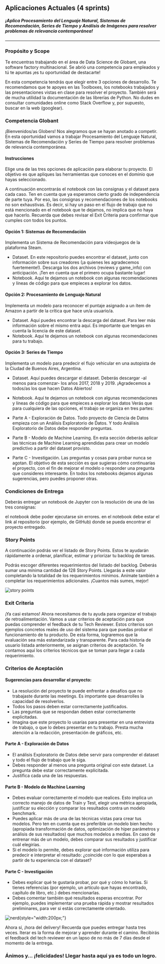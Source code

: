 ## Aplicaciones Actuales (4 sprints)

##### ¡Aplica Procesamiento del Lenguaje Natural, Sistemas de Recomendación, Series de Tiempo y Análisis de Imágenes para resolver problemas de relevancia contemporánea!
***

### Propósito y Scope

Te encuentras trabajando en el área de Data Science de Globant, una software factory multinacional. Se abrió una competencia para empleados y tú te apuntas ¡es tu oportunidad de destacarte!

En esta competencia tendrás que elegir entre 3 opciones de desarrollo. Te recomendamos que te apoyes en las Toolboxes, los notebooks trabajados y las presentaciones vistas en clase para resolver el proyecto. También será de mucha utilidad la documentación de las librerías de Python. No dudes en consultar comunidades online como Stack Overflow y, por supuesto, buscar en la web (googlear).

### Competencia Globant

¡Bienvenidos/as Globers! Nos alegramos que se hayan anotado a competir. En esta oportunidad vamos a trabajar Procesamiento del Lenguaje Natural, Sistemas de Recomendación y Series de Tiempo para resolver problemas de relevancia contemporánea.

#### Instrucciones

Elige una de las tres opciones de aplicación para elaborar tu proyecto. El objetivo es que apliques las herramientas que conoces en el dominio que hayas seleccionado.

A continuación encontrarás el notebook con las consignas y el dataset para cada caso. Ten en cuenta que ya esperamos cierto grado de independencia de parte tuya. Por eso, las consignas y recomendaciones de los notebooks no son exhaustivas. Es decir, si hay un paso en el flujo de trabajo que no está mencionado en el notebook que te dejamos, no implica que no haya que hacerlo. Recuerda que debes revisar el Exit Criteria para confirmar que cumples con todos los puntos.

#### Opción 1: Sistemas de Recomendación

Implementa un Sistema de Recomendación para videojuegos de la plataforma Steam.

- Dataset. En este repositorio puedes encontrar el dataset, junto con información sobre sus creadores (¡a quienes les agradecemos fuertemente!). Descarga los dos archivos (reviews y game_info) con anticipación. ¡Ten en cuenta que el primero ocupa bastante lugar!
- Notebook. Aquí te dejamos un notebook con algunas recomendaciones y líneas de código para que empieces a explorar los datos.

#### Opción 2: Procesamiento de Lenguaje Natural

Implementa un modelo para reconocer el puntaje asignado a un ítem de Amazon a partir de la crítica que hace un/a usuario/a.

- Dataset. Aquí puedes encontrar la descarga del dataset. Para leer más información sobre el mismo entra aquí. Es importante que tengas en cuenta la licencia de este dataset.
- Notebook. Aquí te dejamos un notebook con algunas recomendaciones para tu trabajo.

#### Opción 3: Series de Tiempo

Implementa un modelo para predecir el flujo vehicular en una autopista de la Ciudad de Buenos Aires, Argentina.

- Dataset. Aquí puedes descargar el dataset. Deberás descargar -al menos para comenzar- los años 2017, 2018 y 2019. ¡Agradecemos a todos/as los que hacen Datos Abiertos!
- Notebook. Aquí te dejamos un notebook con algunas recomendaciones y líneas de código para que empieces a explorar los datos
Verás que para cualquiera de las opciones, el trabajo se organiza en tres partes:

- Parte A - Exploración de Datos. Todo proyecto de Ciencia de Datos empieza con un Análisis Exploratorio de Datos. Y todo Análisis Exploratorio de Datos debe responder preguntas.
- Parte B - Modelo de Machine Learning. En esta sección deberás aplicar las técnicas de Machine Learning aprendidas para crear un modelo predictivo a partir del dataset provisto.
- Parte C - Investigación. Las preguntas y cosas para probar nunca se agotan. El objetivo de esta sección es que sugieras cómo continuarías el proyecto, con el fin de mejorar el modelo o responder una pregunta que consideres interesante. En todos los notebooks dejamos algunas sugerencias, pero puedes proponer otras.

### Condiciones de Entrega

Deberás entregar un notebook de Jupyter con la resolución de una de las tres consignas:

el notebook debe poder ejecutarse sin errores.
en el notebook debe estar el link al repositorio (por ejemplo, de GitHub) donde se pueda encontrar el proyecto entregado.

### Story Points

A continuación podrás ver el listado de Story Points. Estos te ayudarán rápidamente a ordenar, planificar, estimar y priorizar tu backlog de tareas.

Podrás escoger diferentes requerimientos del listado del backlog. Deberás sumar una mínima cantidad de 128 Story Points. Llegarás a este valor completando la totalidad de los requerimientos mínimos. Anímate también a completar los requerimientos adicionales. ¡Cuantos más sumes, mejor!

![story points](https://s3.amazonaws.com/platform-resources.acamica.com/slides/Im%C3%A1genes+en+Toolboxes/DS+(4+Sprints)/ds_sprintproject3_a_actualizado.png)

### Exit Criteria

¡Ya casi estamos! Ahora necesitamos de tu ayuda para organizar el trabajo de retroalimentación. Vamos a usar criterios de aceptación para que puedas comprender el feedback de tu Tech Reviewer. Estos criterios son ejemplos concretos reales de uso del sistema para que puedas probar el funcionamiento de tu producto. De esta forma, lograremos que la evaluación sea más estandarizada y transparente. Para cada historia de usuario listada anteriormente, se asignan criterios de aceptación. Te contamos aquí los criterios técnicos que se toman para llegar a cada requerimiento.

### Criterios de Aceptación

#### Sugerencias para desarrollar el proyecto:

- La resolución del proyecto te puede enfrentar a desafíos que no trabajaste durante las meetings. Es importante que desarrolles la capacidad de resolverlos.
- Todos los pasos deben estar correctamente justificados.
- Las preguntas que se respondan deben estar correctamente explicitadas.
- Imagina que este proyecto lo usarías para presentar en una entrevista de trabajo, o que lo debes presentar en tu trabajo. Presta mucha atención a la redacción, presentación de gráficos, etc.

#### Parte A - Exploración de Datos

- El análisis Exploratorio de Datos debe servir para comprender el dataset y todo el flujo de trabajo que le siga.
- Debes responder al menos una pregunta original con este dataset. La pregunta debe estar correctamente explicitada.
- Justifica cada una de las respuestas.

#### Parte B - Modelo de Machine Learning

- Debes evaluar correctamente el modelo que realices. Esto implica un correcto manejo de datos de Train y Test, elegir una métrica apropiada, justificar su elección y comparar los resultados contra un modelo benchmark.
- Puedes aplicar más de una de las técnicas vistas para crear tus modelos. Pero ten en cuenta que es preferible un modelo bien hecho (apropiada transformación de datos, optimización de hiper parámetros y análisis de sus resultados) que muchos modelos a medias. En caso de entrenar más de un modelo, debes comparar sus resultados y justificar cuál elegirías.
- Si el modelo lo permite, debes explorar qué información utiliza para predecir e interpretar el resultado: ¿coincide con lo que esperabas a partir de tu experiencia con el dataset?

#### Parte C - Investigación

- Debes explicar qué te gustaría probar, por qué y cómo lo harías. Si tienes referencias (por ejemplo, un artículo que hayas encontrado, capítulo de libro, etc.) debes mencionarlas.
- Debes comentar también qué resultados esperas encontrar. Por ejemplo, puedes implementar una prueba rápida y mostrar resultados preliminares, para ver si estás correctamente orientado.

![nerd](https://s3.amazonaws.com/platform-resources.acamica.com/slides/Im%C3%A1genes+en+Toolboxes/DS+(4+Sprints)/ds_sprintproject3_b.gif){style="width:200px;"}

Ahora sí, ¡hora del delivery! Recuerda que puedes entregar hasta tres veces. Iterar es la forma de mejorar y aprender durante el camino. Recibirás el feedback del tech reviewer en un lapso de no más de 7 días desde el momento de la entrega.

### Ánimos y… ¡felicidades! Llegar hasta aquí ya es todo un logro.